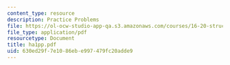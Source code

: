 ```yaml
---
content_type: resource
description: Practice Problems
file: https://ol-ocw-studio-app-qa.s3.amazonaws.com/courses/16-20-structural-mechanics-fall-2002/630ed29f7e1086ebe997479fc20adde9_ha1pp.pdf
file_type: application/pdf
resourcetype: Document
title: ha1pp.pdf
uid: 630ed29f-7e10-86eb-e997-479fc20adde9
---
```

